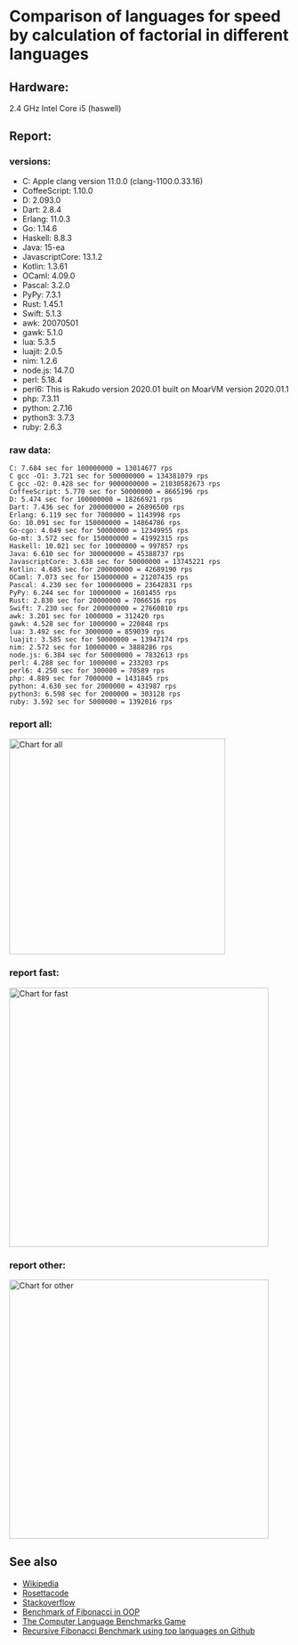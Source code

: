Comparison of languages for speed by calculation of factorial in different languages
====================================================================================

Hardware:
---------
2.4 GHz Intel Core i5 (haswell)

Report:
-------
### versions:

  * C: Apple clang version 11.0.0 (clang-1100.0.33.16)
  * CoffeeScript: 1.10.0
  * D: 2.093.0
  * Dart: 2.8.4
  * Erlang: 11.0.3
  * Go: 1.14.6
  * Haskell: 8.8.3
  * Java: 15-ea
  * JavascriptCore: 13.1.2
  * Kotlin: 1.3.61
  * OCaml: 4.09.0
  * Pascal: 3.2.0
  * PyPy: 7.3.1
  * Rust: 1.45.1
  * Swift: 5.1.3
  * awk: 20070501
  * gawk: 5.1.0
  * lua: 5.3.5
  * luajit: 2.0.5
  * nim: 1.2.6
  * node.js: 14.7.0
  * perl: 5.18.4
  * perl6: This is Rakudo version 2020.01 built on MoarVM version 2020.01.1
  * php: 7.3.11
  * python: 2.7.16
  * python3: 3.7.3
  * ruby: 2.6.3


### raw data:

    C: 7.684 sec for 100000000 = 13014677 rps
    C gcc -O1: 3.721 sec for 500000000 = 134381079 rps
    C gcc -O2: 0.428 sec for 9000000000 = 21030582673 rps
    CoffeeScript: 5.770 sec for 50000000 = 8665196 rps
    D: 5.474 sec for 100000000 = 18266921 rps
    Dart: 7.436 sec for 200000000 = 26896500 rps
    Erlang: 6.119 sec for 7000000 = 1143998 rps
    Go: 10.091 sec for 150000000 = 14864786 rps
    Go-cgo: 4.049 sec for 50000000 = 12349955 rps
    Go-mt: 3.572 sec for 150000000 = 41992315 rps
    Haskell: 10.021 sec for 10000000 = 997857 rps
    Java: 6.610 sec for 300000000 = 45388737 rps
    JavascriptCore: 3.638 sec for 50000000 = 13745221 rps
    Kotlin: 4.685 sec for 200000000 = 42689190 rps
    OCaml: 7.073 sec for 150000000 = 21207435 rps
    Pascal: 4.230 sec for 100000000 = 23642831 rps
    PyPy: 6.244 sec for 10000000 = 1601455 rps
    Rust: 2.830 sec for 20000000 = 7066516 rps
    Swift: 7.230 sec for 200000000 = 27660810 rps
    awk: 3.201 sec for 1000000 = 312420 rps
    gawk: 4.528 sec for 1000000 = 220848 rps
    lua: 3.492 sec for 3000000 = 859039 rps
    luajit: 3.585 sec for 50000000 = 13947174 rps
    nim: 2.572 sec for 10000000 = 3888286 rps
    node.js: 6.384 sec for 50000000 = 7832613 rps
    perl: 4.288 sec for 1000000 = 233203 rps
    perl6: 4.250 sec for 300000 = 70589 rps
    php: 4.889 sec for 7000000 = 1431845 rps
    python: 4.630 sec for 2000000 = 431987 rps
    python3: 6.598 sec for 2000000 = 303128 rps
    ruby: 3.592 sec for 5000000 = 1392016 rps


### report all:

<img alt="Chart for all" width="388" src="https://chart.googleapis.com/chart?cht=bhs&chs=582x515&chd=t%3A134381079%2C45388737%2C42689190%2C41992314%2C27660809%2C26896500%2C23642830%2C21207434%2C18266920%2C14864786%2C13947173%2C13745221%2C13014677%2C12349954%2C8665196%2C7832613%2C7066515%2C3888285%2C1601455%2C1431845%2C1392015%2C1143998%2C997856%2C859038%2C431986%2C312420%2C303128%2C233203%2C220848&chco=4d89f9&chbh=12&chds=0,134381079.31604&chxt=x,y,r&chxl=1%3A%7Cgawk%7Cperl%7Cpython3%7Cawk%7Cpython%7Clua%7CHaskell%7CErlang%7Cruby%7Cphp%7CPyPy%7Cnim%7CRust%7Cnode.js%7CCoffeeScript%7CGo-cgo%7CC%7CJavascriptCore%7Cluajit%7CGo%7CD%7COCaml%7CPascal%7CDart%7CSwift%7CGo-mt%7CKotlin%7CJava%7CC%20gcc%20-O1%7C2%3A%7C220848%20rps%7C233203%20rps%7C303128%20rps%7C312420%20rps%7C431986%20rps%7C859038%20rps%7C997856%20rps%7C1143998%20rps%7C1392015%20rps%7C1431845%20rps%7C1601455%20rps%7C3888285%20rps%7C7066515%20rps%7C7832613%20rps%7C8665196%20rps%7C12349954%20rps%7C13014677%20rps%7C13745221%20rps%7C13947173%20rps%7C14864786%20rps%7C18266920%20rps%7C21207434%20rps%7C23642830%20rps%7C26896500%20rps%7C27660809%20rps%7C41992314%20rps%7C42689190%20rps%7C45388737%20rps%7C134381079%20rps%7C0%3A%7C0%20%25%7C10%20%25%7C20%20%25%7C30%20%25%7C40%20%25%7C50%20%25%7C60%20%25%7C70%20%25%7C80%20%25%7C90%20%25%7C100%20%25">

### report fast:

<img alt="Chart for fast" width="466" src="https://chart.googleapis.com/chart?cht=bhs&chs=700x328&chd=t%3A134381079%2C45388737%2C42689190%2C41992314%2C27660809%2C26896500%2C23642830%2C21207434%2C18266920%2C14864786%2C13947173%2C13745221%2C13014677%2C12349954%2C8665196%2C7832613%2C7066515%2C3888285&chco=4d89f9&chbh=12&chds=0,134381079.31604&chxt=x,y,r&chxl=1%3A%7Cnim%7CRust%7Cnode.js%7CCoffeeScript%7CGo-cgo%7CC%7CJavascriptCore%7Cluajit%7CGo%7CD%7COCaml%7CPascal%7CDart%7CSwift%7CGo-mt%7CKotlin%7CJava%7CC%20gcc%20-O1%7C2%3A%7C3888285%20rps%7C7066515%20rps%7C7832613%20rps%7C8665196%20rps%7C12349954%20rps%7C13014677%20rps%7C13745221%20rps%7C13947173%20rps%7C14864786%20rps%7C18266920%20rps%7C21207434%20rps%7C23642830%20rps%7C26896500%20rps%7C27660809%20rps%7C41992314%20rps%7C42689190%20rps%7C45388737%20rps%7C134381079%20rps%7C0%3A%7C0%20%25%7C10%20%25%7C20%20%25%7C30%20%25%7C40%20%25%7C50%20%25%7C60%20%25%7C70%20%25%7C80%20%25%7C90%20%25%7C100%20%25">

### report other:

<img alt="Chart for other" width="466" src="https://chart.googleapis.com/chart?cht=bhs&chs=700x209&chd=t%3A1601455%2C1431845%2C1392015%2C1143998%2C997856%2C859038%2C431986%2C312420%2C303128%2C233203%2C220848&chco=4d89f9&chbh=12&chds=0,1601455.17185063&chxt=x,y,r&chxl=1%3A%7Cgawk%7Cperl%7Cpython3%7Cawk%7Cpython%7Clua%7CHaskell%7CErlang%7Cruby%7Cphp%7CPyPy%7C2%3A%7C220848%20rps%7C233203%20rps%7C303128%20rps%7C312420%20rps%7C431986%20rps%7C859038%20rps%7C997856%20rps%7C1143998%20rps%7C1392015%20rps%7C1431845%20rps%7C1601455%20rps%7C0%3A%7C0%20%25%7C10%20%25%7C20%20%25%7C30%20%25%7C40%20%25%7C50%20%25%7C60%20%25%7C70%20%25%7C80%20%25%7C90%20%25%7C100%20%25">



See also
--------

  * [Wikipedia](http://en.wikipedia.org/wiki/Factorial)
  * [Rosettacode](http://rosettacode.org/wiki/Factorial)
  * [Stackoverflow](http://stackoverflow.com/questions/23930/factorial-algorithms-in-different-languages)
  * [Benchmark of Fibonacci in OOP](https://github.com/Balancer/benchmarks-fib-obj)
  * [The Computer Language Benchmarks Game](http://benchmarksgame.alioth.debian.org)
  * [Recursive Fibonacci Benchmark using top languages on Github](https://github.com/drujensen/fib)
